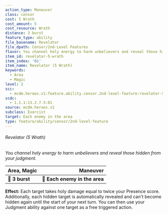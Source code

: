 ```yaml
---
action_type: Maneuver
class: censor
cost: 5 Wrath
cost_amount: 5
cost_resource: Wrath
distance: 3 burst
feature_type: ability
file_basename: Revelator
file_dpath: Censor/2nd-Level Features
flavor: You channel holy energy to harm unbelievers and reveal those hidden from your judgment.
item_id: revelator-5-wrath
item_index: '01'
item_name: Revelator (5 Wrath)
keywords:
  - Area
  - Magic
level: 2
scc:
  - mcdm.heroes.v1:feature.ability.censor.2nd-level-feature:revelator-5-wrath
scdc:
  - 1.1.1:13.2.7.5:01
source: mcdm.heroes.v1
subclass: Exorcist
target: Each enemy in the area
type: feature/ability/censor/2nd-level-feature
---
```


###### Revelator (5 Wrath)

*You channel holy energy to harm unbelievers and reveal those hidden from your judgment.*

| **Area, Magic** |                  **Maneuver** |
| --------------- | ----------------------------: |
| **📏 3 burst**  | **🎯 Each enemy in the area** |

**Effect:** Each target takes holy damage equal to twice your Presence score. Additionally, each hidden target is automatically revealed and can't become hidden again until the start of your next turn. You can then use your Judgment ability against one target as a free triggered action.
